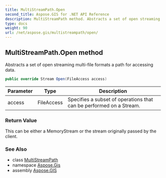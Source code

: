 ```yaml
---
title: MultiStreamPath.Open
second_title: Aspose.GIS for .NET API Reference
description: MultiStreamPath method. Abstracts a set of open streaming multifile formats a path for accessing data
type: docs
weight: 90
url: /net/aspose.gis/multistreampath/open/
---
```

## MultiStreamPath.Open method

Abstracts a set of open streaming multi-file formats a path for accessing data.

```csharp
public override Stream Open(FileAccess access)
```

| Parameter | Type | Description |
| --- | --- | --- |
| access | FileAccess | Specifies a subset of operations that can be performed on a Stream. |

### Return Value

This can be either a MemoryStream or the stream originally passed by the client.

### See Also

* class [MultiStreamPath](../)
* namespace [Aspose.Gis](../../multistreampath/)
* assembly [Aspose.GIS](../../../)


